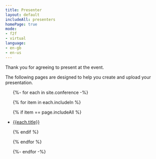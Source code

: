 ```yaml
---
title: Presenter
layout: default
includeAll: presenters
homePage: true
mode:
- f2f
- virtual
language:
- en-gb
- en-us
---
```


Thank you for agreeing to present at the event.

The following pages are designed to help you create and upload your presentation.

<ul>
{%- for each in site.conference -%}

{% for item in each.includeIn %}

{% if item == page.includeAll %}

<li><a href="{{each.url}}">{{each.title}}</a></li>

{% endif %}

{% endfor %}

{%- endfor -%}
</ul>